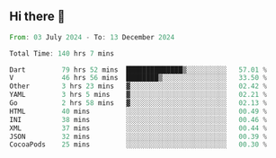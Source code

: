 ## Hi there 👋

<!--START_SECTION:waka-->

```rust
From: 03 July 2024 - To: 13 December 2024

Total Time: 140 hrs 7 mins

Dart         79 hrs 52 mins  ██████████████▒░░░░░░░░░░   57.01 %
V            46 hrs 56 mins  ████████▒░░░░░░░░░░░░░░░░   33.50 %
Other        3 hrs 23 mins   ▓░░░░░░░░░░░░░░░░░░░░░░░░   02.42 %
YAML         3 hrs 5 mins    ▓░░░░░░░░░░░░░░░░░░░░░░░░   02.21 %
Go           2 hrs 58 mins   ▓░░░░░░░░░░░░░░░░░░░░░░░░   02.13 %
HTML         40 mins         ░░░░░░░░░░░░░░░░░░░░░░░░░   00.49 %
INI          38 mins         ░░░░░░░░░░░░░░░░░░░░░░░░░   00.46 %
XML          37 mins         ░░░░░░░░░░░░░░░░░░░░░░░░░   00.44 %
JSON         32 mins         ░░░░░░░░░░░░░░░░░░░░░░░░░   00.39 %
CocoaPods    25 mins         ░░░░░░░░░░░░░░░░░░░░░░░░░   00.30 %
```

<!--END_SECTION:waka-->

<!--
**mathiskakal/mathiskakal** is a ✨ _special_ ✨ repository because its `README.md` (this file) appears on your GitHub profile.

Here are some ideas to get you started:

- 🔭 I’m currently working on ...
- 🌱 I’m currently learning ...
- 👯 I’m looking to collaborate on ...
- 🤔 I’m looking for help with ...
- 💬 Ask me about ...
- 📫 How to reach me: ...
- 😄 Pronouns: ...
- ⚡ Fun fact: ...
-->
